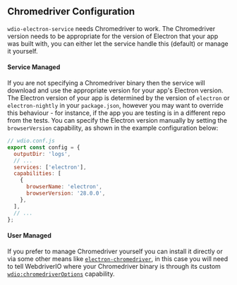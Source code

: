 ## Chromedriver Configuration

`wdio-electron-service` needs Chromedriver to work. The Chromedriver version needs to be appropriate for the version of Electron that your app was built with, you can either let the service handle this (default) or manage it yourself.

#### Service Managed

If you are not specifying a Chromedriver binary then the service will download and use the appropriate version for your app's Electron version. The Electron version of your app is determined by the version of `electron` or `electron-nightly` in your `package.json`, however you may want to override this behaviour - for instance, if the app you are testing is in a different repo from the tests. You can specify the Electron version manually by setting the `browserVersion` capability, as shown in the example configuration below:

```js
// wdio.conf.js
export const config = {
  outputDir: 'logs',
  // ...
  services: ['electron'],
  capabilities: [
    {
      browserName: 'electron',
      browserVersion: '28.0.0',
    },
  ],
  // ...
};
```

#### User Managed

If you prefer to manage Chromedriver yourself you can install it directly or via some other means like [`electron-chromedriver`](https://github.com/electron/chromedriver), in this case you will need to tell WebdriverIO where your Chromedriver binary is through its custom [`wdio:chromedriverOptions`](https://webdriver.io/docs/capabilities#webdriverio-capabilities-to-manage-browser-driver-options) capability.
